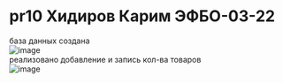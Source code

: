 # pr10 Хидиров Карим ЭФБО-03-22
база данных создана  
![image](https://github.com/user-attachments/assets/4c6e04ed-b2d0-438c-95f6-9d47fd736f25)  
реализовано добавление и запись кол-ва товаров  
![image](https://github.com/user-attachments/assets/df4359bc-8c11-4b4b-ad44-68f07ac60b07)

